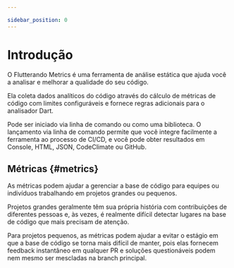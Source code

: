 ```yaml
---

sidebar_position: 0
---
```


# Introdução

O Flutterando Metrics é uma ferramenta de análise estática que ajuda você a analisar e melhorar a qualidade do seu código.

Ela coleta dados analíticos do código através do cálculo de métricas de código com limites configuráveis e fornece regras adicionais para o analisador Dart.

Pode ser iniciado via linha de comando ou como uma biblioteca. O lançamento via linha de comando permite que você integre facilmente a ferramenta ao processo de CI/CD, e você pode obter resultados em Console, HTML, JSON, CodeClimate ou GitHub.

## Métricas {#metrics}

As métricas podem ajudar a gerenciar a base de código para equipes ou indivíduos trabalhando em projetos grandes ou pequenos.

Projetos grandes geralmente têm sua própria história com contribuições de diferentes pessoas e, às vezes, é realmente difícil detectar lugares na base de código que mais precisam de atenção.

Para projetos pequenos, as métricas podem ajudar a evitar o estágio em que a base de código se torna mais difícil de manter, pois elas fornecem feedback instantâneo em qualquer PR e soluções questionáveis podem nem mesmo ser mescladas na branch principal.
